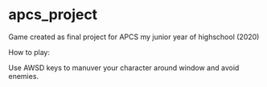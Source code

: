 # apcs_project
Game created as final project for APCS my junior year of highschool (2020) 

How to play: 

  Use AWSD keys to manuver your character around window and avoid enemies.
